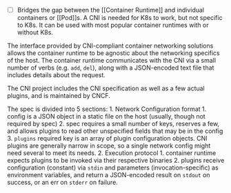 - [ ] Bridges the gap between the [[Container Runtime]] and individual containers or [[Pod]]s.  A CNI is needed for K8s to work, but not specific to K8s.  It can be used with most popular container runtimes with or without K8s.

The interface provided by CNI-compliant container networking solutions allows the container runtime to be agnostic about the networking specifics of the host.  The container runtime communicates with the CNI via a small number of verbs (e.g. `add`, `del`), along with a JSON-encoded text file that includes details about the request.

The CNI project includes the CNI specification as well as a few actual plugins, and is maintained by CNCF.

The spec is divided into 5 sections:
	1. Network Configuration format
		1. config is a JSON object in a static file on the host (usually, though not required by spec)
		2. spec requires a small number of keys, reserves a few, and allows plugins to read other unspecified fields that may be in the config
		3. `plugins` required key is an array of plugin configuration objects.  CNI plugins are generally narrow in scope, so a single network config might need several to meet its needs.
	2. Execution protocol
		1. container runtime expects plugins to be invoked via their respective binaries
		2. plugins receive configuration (constant) via `stdin` and parameters (invocation-specific) as environment variables, and return a JSON-encoded result on `stdout` on success, or an err on `stderr` on failure.
